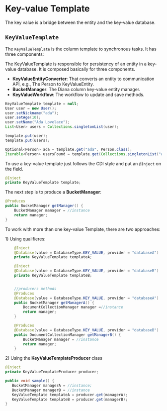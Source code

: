 # Key-value Template

The key value is a bridge between the entity and the key-value database.

## `KeyValueTemplate`

The `KeyValueTemplate` is the column template to synchronous tasks. It has three components:

The KeyValueTemplate is responsible for persistency of an entity in a key-value database. It is composed basically for three components.

* **KeyValueEntityConverter**: That converts an entity to communication API, e.g., The Person to KeyValueEntity.
* **BucketManager**: The Diana column key-value entity manager.
* **KeyValueWorkflow**: The workflow to update and save methods.

```java
KeyValueTemplate template = null;
User user = new User();
user.setNickname("ada");
user.setAge(10);
user.setName("Ada Lovelace");
List<User> users = Collections.singletonList(user);

template.put(user);
template.put(users);

Optional<Person> ada = template.get("ada", Person.class);
Iterable<Person> usersFound = template.get(Collections.singletonList("ada"), Person.class);
```

To use a key-value template just follows the CDI style and put an `@Inject` on the field.

```java
@Inject
private KeyValueTemplate template;
```

The next step is to produce a **BucketManager**:

```java
@Produces
public BucketManager getManager() {
    BucketManager manager = //instance
    return manager;
}
```

To work with more than one key-value Template, there are two approaches:

1\) Using qualifieres:

```java
    @Inject
    @Database(value = DatabaseType.KEY_VALUE, provider = "databaseA")
    private KeyValueTemplate templateA;

    @Inject
    @Database(value = DatabaseType.KEY_VALUE, provider = "databaseB")
    private KeyValueTemplate templateB;


    //producers methods
    @Produces
    @Database(value = DatabaseType.KEY_VALUE, provider = "databaseA")
    public BucketManager getManagerA() {
        DocumentCollectionManager manager =//instance
        return manager;
    }

    @Produces
    @Database(value = DatabaseType.KEY_VALUE, provider = "databaseB")
    public DocumentCollectionManager getManagerB() {
        BucketManager manager = //instance
        return manager;
    }
```

2\) Using the **KeyValueTemplateProducer** class

```java
@Inject
private KeyValueTemplateProducer producer;

public void sample() {
   BucketManager managerA = //instance;
   BucketManager managerB = //instance
   KeyValueTemplate templateA = producer.get(managerA);
   KeyValueTemplate templateB = producer.get(managerB);
}
```

